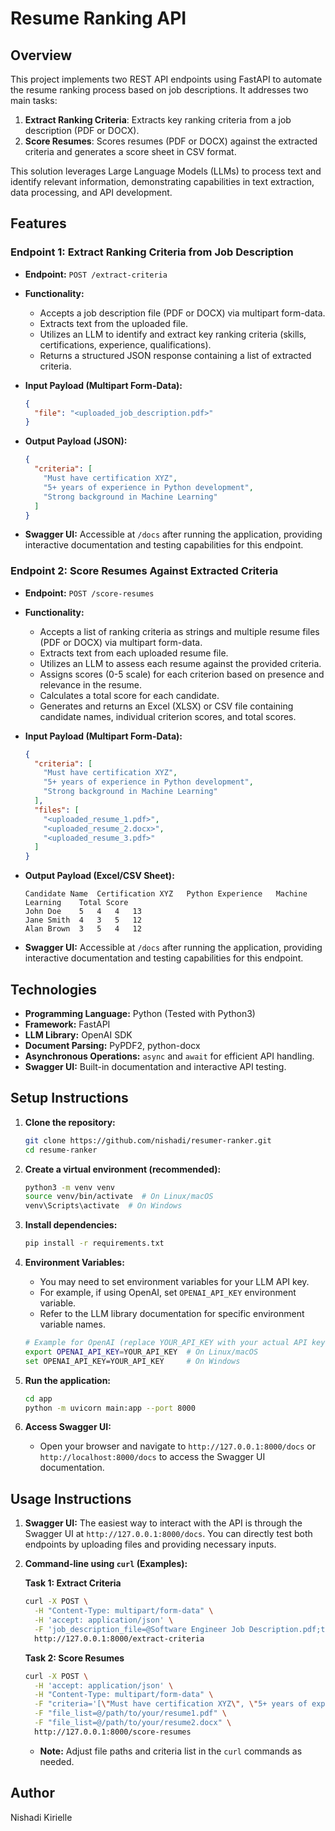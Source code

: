 # Resume Ranking API

## Overview

This project implements two REST API endpoints using FastAPI to automate the resume ranking process based on job descriptions. It addresses two main tasks:

1.  **Extract Ranking Criteria**:  Extracts key ranking criteria from a job description (PDF or DOCX).
2.  **Score Resumes**: Scores resumes (PDF or DOCX) against the extracted criteria and generates a score sheet in CSV format.

This solution leverages Large Language Models (LLMs) to process text and identify relevant information, demonstrating capabilities in text extraction, data processing, and API development.

## Features

### Endpoint 1: Extract Ranking Criteria from Job Description

*   **Endpoint:** `POST /extract-criteria`
*   **Functionality:**
    *   Accepts a job description file (PDF or DOCX) via multipart form-data.
    *   Extracts text from the uploaded file.
    *   Utilizes an LLM to identify and extract key ranking criteria (skills, certifications, experience, qualifications).
    *   Returns a structured JSON response containing a list of extracted criteria.
*   **Input Payload (Multipart Form-Data):**

    ```json
    {
      "file": "<uploaded_job_description.pdf>"
    }
    ```

*   **Output Payload (JSON):**

    ```json
    {
      "criteria": [
        "Must have certification XYZ",
        "5+ years of experience in Python development",
        "Strong background in Machine Learning"
      ]
    }
    ```

*   **Swagger UI:**  Accessible at `/docs` after running the application, providing interactive documentation and testing capabilities for this endpoint.

### Endpoint 2: Score Resumes Against Extracted Criteria

*   **Endpoint:** `POST /score-resumes`
*   **Functionality:**
    *   Accepts a list of ranking criteria as strings and multiple resume files (PDF or DOCX) via multipart form-data.
    *   Extracts text from each uploaded resume file.
    *   Utilizes an LLM to assess each resume against the provided criteria.
    *   Assigns scores (0-5 scale) for each criterion based on presence and relevance in the resume.
    *   Calculates a total score for each candidate.
    *   Generates and returns an Excel (XLSX) or CSV file containing candidate names, individual criterion scores, and total scores.
*   **Input Payload (Multipart Form-Data):**

    ```json
    {
      "criteria": [
        "Must have certification XYZ",
        "5+ years of experience in Python development",
        "Strong background in Machine Learning"
      ],
      "files": [
        "<uploaded_resume_1.pdf>",
        "<uploaded_resume_2.docx>",
        "<uploaded_resume_3.pdf>"
      ]
    }
    ```

*   **Output Payload (Excel/CSV Sheet):**

    ```
    Candidate Name	Certification XYZ	Python Experience	Machine Learning	Total Score
    John Doe	5	4	4	13
    Jane Smith	4	3	5	12
    Alan Brown	3	5	4	12
    ```

*   **Swagger UI:** Accessible at `/docs` after running the application, providing interactive documentation and testing capabilities for this endpoint.

## Technologies 

*   **Programming Language:** Python (Tested with Python3)
*   **Framework:** FastAPI
*   **LLM Library:**  OpenAI SDK
*   **Document Parsing:** PyPDF2, python-docx
*   **Asynchronous Operations:** `async` and `await` for efficient API handling.
*   **Swagger UI:** Built-in documentation and interactive API testing.

## Setup Instructions

1.  **Clone the repository:**

    ```bash
    git clone https://github.com/nishadi/resumer-ranker.git
    cd resume-ranker
    ```

2.  **Create a virtual environment (recommended):**

    ```bash
    python3 -m venv venv
    source venv/bin/activate  # On Linux/macOS
    venv\Scripts\activate  # On Windows
    ```

3.  **Install dependencies:**

    ```bash
    pip install -r requirements.txt
    ```

4.  **Environment Variables:**

    *   You may need to set environment variables for your LLM API key.
    *   For example, if using OpenAI, set `OPENAI_API_KEY` environment variable.
    *   Refer to the LLM library documentation for specific environment variable names.

    ```bash
    # Example for OpenAI (replace YOUR_API_KEY with your actual API key)
    export OPENAI_API_KEY=YOUR_API_KEY  # On Linux/macOS
    set OPENAI_API_KEY=YOUR_API_KEY     # On Windows
    ```

5.  **Run the application:**

    ```bash
    cd app
    python -m uvicorn main:app --port 8000
    ```

6.  **Access Swagger UI:**

    *   Open your browser and navigate to `http://127.0.0.1:8000/docs` or `http://localhost:8000/docs` to access the Swagger UI documentation.

## Usage Instructions

1.  **Swagger UI:** The easiest way to interact with the API is through the Swagger UI at `http://127.0.0.1:8000/docs`. You can directly test both endpoints by uploading files and providing necessary inputs.

2.  **Command-line using `curl` (Examples):**

    **Task 1: Extract Criteria**

    ```bash
    curl -X POST \
      -H "Content-Type: multipart/form-data" \
      -H 'accept: application/json' \
      -F 'job_description_file=@Software Engineer Job Description.pdf;type=application/pdf' \
      http://127.0.0.1:8000/extract-criteria
    ```

    **Task 2: Score Resumes**

    ```bash
    curl -X POST \
      -H 'accept: application/json' \
      -H "Content-Type: multipart/form-data" \
      -F "criteria='[\"Must have certification XYZ\", \"5+ years of experience in Python development\", \"Strong background in Machine Learning\"]'" \
      -F "file_list=@/path/to/your/resume1.pdf" \
      -F "file_list=@/path/to/your/resume2.docx" \
      http://127.0.0.1:8000/score-resumes
    ```
    *   **Note:**  Adjust file paths and criteria list in the `curl` commands as needed.

## Author

Nishadi Kirielle
